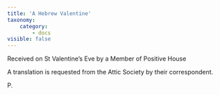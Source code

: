 ```yaml
---
title: 'A Hebrew Valentine'
taxonomy:
    category:
        - docs
visible: false
---
```


Received on St Valentine’s Eve by a Member of Positive House  
  

  
A translation is requested from the Attic Society by their correspondent.  
  
P.  